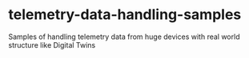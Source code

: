 # telemetry-data-handling-samples
Samples of handling telemetry data from huge devices with real world structure like Digital Twins

